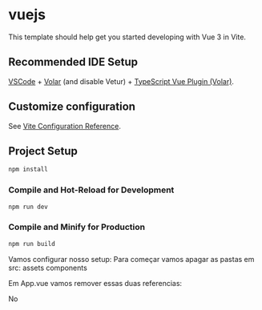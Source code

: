 # vuejs

This template should help get you started developing with Vue 3 in Vite.

## Recommended IDE Setup

[VSCode](https://code.visualstudio.com/) + [Volar](https://marketplace.visualstudio.com/items?itemName=Vue.volar) (and disable Vetur) + [TypeScript Vue Plugin (Volar)](https://marketplace.visualstudio.com/items?itemName=Vue.vscode-typescript-vue-plugin).

## Customize configuration

See [Vite Configuration Reference](https://vitejs.dev/config/).

## Project Setup

```sh
npm install
```

### Compile and Hot-Reload for Development

```sh
npm run dev
```

### Compile and Minify for Production

```sh
npm run build

```
Vamos configurar nosso setup:
Para começar vamos apagar as pastas em src:
    assets
    components

Em App.vue vamos remover essas duas referencias:

No <script> exclui:

    import HelloWorld from './components/HelloWorld.vue'
    import TheWelcome from './components/TheWelcome.vue'

No <template> exclui tudo e cria um h1 com Hello Word.

Em <style> só deixamos as tags.

Em main.js vamos remover essas referencias:

    a referenciade css

____________________________________________________________________________

v-if
v-show
v-else-if
tomar cuidado com a posição das tags a cima 





